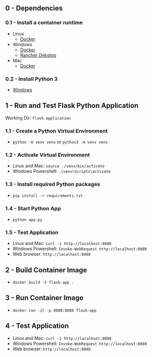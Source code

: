 ## 0 - Dependencies
### 0.1 - Install a container runtime 
- Linux
  - [Docker](https://github.com/docker/docker-install#dockerdocker-install)
- Windows
  - [Docker](https://docs.docker.com/desktop/install/windows-install/)
  - [Rancher Dekstop](https://docs.rancherdesktop.io/getting-started/installation/#windows)
- Mac
  - [Docker](https://docs.docker.com/desktop/install/mac-install/)

### 0.2 - Install Python 3
- [Windows](https://www.python.org/downloads/windows/)

## 1 - Run and Test Flask Python Application
Working Dir: `flask-application`

### 1.1 - Create a Python Virtual Environment 
- `python -m venv venv` or `python3 -m venv venv`

### 1.2 - Activate Virtual Environment
- Linux and Mac: `source ./venv/bin/activate`
- Windows Powershell: `.\venv\Scripts\activate`

### 1.3 - Install required Python packages
- `pip install -r requirements.txt`

### 1.4 - Start Python App
- `python app.py`

### 1.5 - Test Application
- Linux and Mac: `curl -i http://localhost:8080`
- Windows Powershell:  `Invoke-WebRequest http://localhost:8080` 
- Web browser: `http://localhost:8080`

## 2 - Build Container Image
- `docker build -t flask-app .`

## 3 - Run Container Image
- `docker run -it -p 8080:8080 flask-app`
    
## 4 - Test Application
- Linux and Mac: `curl -i http://localhost:8080`
- Windows Powershell:  `Invoke-WebRequest http://localhost:8080` 
- Web browser: `http://localhost:8080`